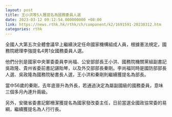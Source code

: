 ```yaml
---
layout: post
title: 王小洪等5人獲提名為國務委員人選
date: 2023-03-12 09:12:54.000000000 +08:00
link: https://news.rthk.hk/rthk/ch/component/k2/1691591-20230312.htm
categories: rthk
---
```


全國人大第五次全體會議早上繼續決定任命國家機構組成人員，根據憲法規定，國務院總理李強提名4男1女國務委員人選。

他們分別是國家中央軍委委員李尚福、公安部部長王小洪、國務院機關黨組副書記吳政隆、貴州省委前書記諶貽琴，以及外交部部長秦剛。李尚福同時是國防部部長人選、吳政隆為國務院秘書長人選，王小洪和秦剛則繼續獲提名為部長。

當中56歲的秦剛，去年底晉升為外長，若通過決定為屬副國級的國務委員，意味三個多月內連升兩級。

另外，安徽省委書記鄭柵潔獲提名為國家發改委主任，日前當選全國政協常委的易綱，繼續獲提名為人行行長。
